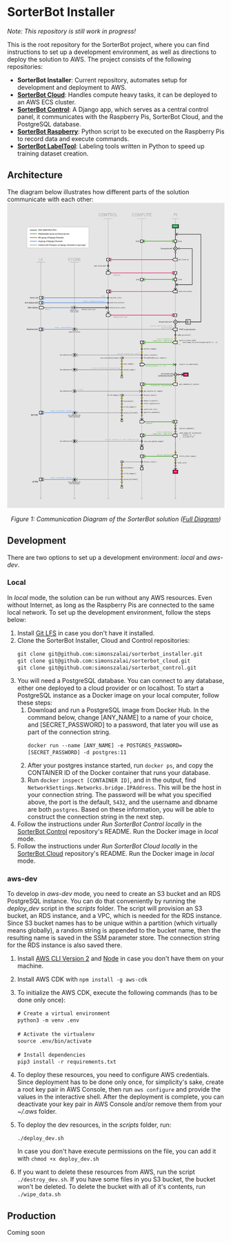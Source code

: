 # SorterBot Installer
*Note: This repository is still work in progress!*

This is the root repository for the SorterBot project, where you can find instructions to set up a development environment, as well as directions to deploy the solution to AWS. The project consists of the following repositories:

- **SorterBot Installer**: Current repository, automates setup for development and deployment to AWS.
- **[SorterBot Cloud](https://github.com/simonszalai/sorterbot_cloud)**: Handles compute heavy tasks, it can be deployed to an AWS ECS cluster.
- **[SorterBot Control](https://github.com/simonszalai/sorterbot_control)**: A Django app, which serves as a central control panel, it communicates with the Raspberry Pis, SorterBot Cloud, and the PostgreSQL database.
- **[SorterBot Raspberry](https://github.com/simonszalai/sorterbot_raspberry)**: Python script to be executed on the Raspberry Pis to record data and execute commands.
- **[SorterBot LabelTool](https://github.com/simonszalai/sorterbot_labeltool)**: Labeling tools written in Python to speed up training dataset creation.

## Architecture
The diagram below illustrates how different parts of the solution communicate with each other:
![Alt SorterBot Communication Diagram](./media/comm_diagram.svg)
*<p align="center">Figure 1: Communication Diagram of the SorterBot solution ([Full Diagram](https://www.figma.com/file/mOvLbEX2hGPtj6XftA14UP/SorterBot-Messaging?node-id=0%3A1))</p>*

## Development
There are two options to set up a development environment: *local* and *aws-dev*. 

### Local
In *local* mode, the solution can be run without any AWS resources. Even without Internet, as long as the Raspberry Pis are connected to the same local network. To set up the development environment, follow the steps below:

1. Install [Git LFS](https://git-lfs.github.com/) in case you don't have it installed.
1. Clone the SorterBot Installer, Cloud and Control repositories:
    ```
    git clone git@github.com:simonszalai/sorterbot_installer.git
    git clone git@github.com:simonszalai/sorterbot_cloud.git
    git clone git@github.com:simonszalai/sorterbot_control.git
    ```
1. You will need a PostgreSQL database. You can connect to any database, either one deployed to a cloud provider or on localhost. To start a PostgreSQL instance as a Docker image on your local computer, follow these steps:
    1. Download and run a PostgreSQL image from Docker Hub. In the command below, change [ANY_NAME] to a name of your choice, and [SECRET_PASSWORD] to a password, that later you will use as part of the connection string.
        ```
        docker run --name [ANY_NAME] -e POSTGRES_PASSWORD=[SECRET_PASSWORD] -d postgres:11
        ```
   1. After your postgres instance started, run `docker ps`, and copy the CONTAINER ID of the Docker container that runs your database.
   1. Run `docker inspect [CONTAINER ID]`, and in the output, find `NetworkSettings.Networks.bridge.IPAddress`. This will be the host in your connection string. The password will be what you specified above, the port is the default, `5432`, and the username and dbname are both `postgres`. Based on these information, you will be able to construct the connection string in the next step.
1. Follow the instructions under *Run SorterBot Control locally* in the [SorterBot Control](https://github.com/simonszalai/sorterbot_control) repository's README. Run the Docker image in *local* mode.
1. Follow the instructions under *Run SorterBot Cloud locally* in the [SorterBot Cloud](https://github.com/simonszalai/sorterbot_cloud) repository's README. Run the Docker image in *local* mode.

### aws-dev
To develop in *aws-dev* mode, you need to create an S3 bucket and an RDS PostgreSQL instance. You can do that conveniently by running the *deploy_dev* script in the *scripts* folder. The script will provision an S3 bucket, an RDS instance, and a VPC, which is needed for the RDS instance. Since S3 bucket names has to be unique within a partition (which virtually means globally), a random string is appended to the bucket name, then the resulting name is saved in the SSM parameter store. The connection string for the RDS instance is also saved there.

1. Install [AWS CLI Version 2](https://docs.aws.amazon.com/cli/latest/userguide/install-cliv2.html) and [Node](https://nodejs.org/en/download/) in case you don't have them on your machine.
1. Install AWS CDK with `npm install -g aws-cdk`
1. To initialize the AWS CDK, execute the following commands (has to be done only once):
    ```
    # Create a virtual environment
    python3 -m venv .env

    # Activate the virtualenv
    source .env/bin/activate

    # Install dependencies
    pip3 install -r requirements.txt
    ```

1. To deploy these resources, you need to configure AWS credentials. Since deployment has to be done only once, for simplicity's sake, create a root key pair in AWS Console, then run `aws configure` and provide the values in the interactive shell. After the deployment is complete, you can deactivate your key pair in AWS Console and/or remove them from your *~/.aws* folder.

1. To deploy the dev resources, in the *scripts* folder, run:
    ```
    ./deploy_dev.sh
    ```
    In case you don't have execute permissions on the file, you can add it with `chmod +x deploy_dev.sh`

1. If you want to delete these resources from AWS, run the script `./destroy_dev.sh`. If you have some files in you S3 bucket, the bucket won't be deleted. To delete the bucket with all of it's contents, run `./wipe_data.sh`

## Production
Coming soon
